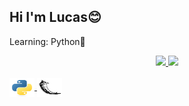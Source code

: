 ## Hi I'm Lucas😊
Learning: Python🐍

<div align="center">
  <a href="https://github.com/lucasmetello/lucasmetello">
  <img height="180em" src="https://github-readme-stats.vercel.app/api?username=lucasmetello&show_icons=true&theme=gotham&include_all_commits=true&count_private=true"/>
  <img height="180em" src="https://github-readme-stats.vercel.app/api/top-langs/?username=lucasmetello&layout=compact&langs_count=7&theme=gotham"/>
</div>
<div style="display: inline_block"><br>
  <img align="center" alt="Python" height="30" width="40" src="https://github.com/devicons/devicon/blob/master/icons/python/python-original.svg">
  <img align="center" alt="Flask" height="30" width="40" src="https://github.com/devicons/devicon/blob/master/icons/flask/flask-original.svg">
</div>
 
<div> 
 
</div>

